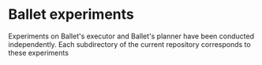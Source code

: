 # Ballet experiments

Experiments on Ballet's executor and Ballet's planner have been conducted independently. Each subdirectory of the current repository corresponds to these experiments